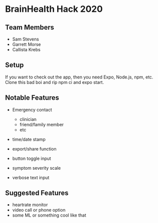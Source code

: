 # BrainHealth Hack 2020

## Team Members
- Sam Stevens
- Garrett Morse
- Callista Krebs

## Setup
If you want to check out the app, then you need Expo, Node.js, npm, etc. Clone this bad boi and rip npm ci and expo start.

## Notable Features

- Emergency contact
  - clinician
  - friend/family member
  - etc
- time/date stamp
- export/share function

- button toggle input
- symptom severity scale
- verbose text input

## Suggested Features

- heartrate monitor
- video call or phone option
- some ML or something cool like that
